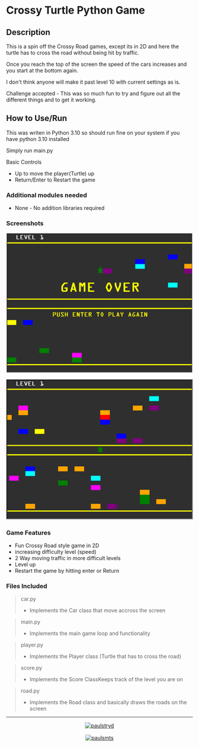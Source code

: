 # Crossy Turtle Python Game

## Description

This is a spin off the Crossy Road games, except its in 2D and here the turtle has to cross the road without being hit by traffic.

Once you reach the top of the screen the speed of the cars increases and you start at the bottom again.

I don't think anyone will make it past level 10 with current settings as is.

Challenge accepted - This was so much fun to try and figure out all the different things and to get it working.

## How to Use/Run

This was writen in Python 3.10 so should run fine on your system if you have python 3.10 installed

Simply run main.py

Basic Controls

- Up to move the player(Turtle) up
- Return/Enter to Restart the game

### Additional modules needed

- None - No addition libraries required

### Screenshots

![Screen Shot](./Screen1.png)

![Screen Shot](./Screen2.png)

### Game Features

- Fun Crossy Road style game in 2D
- increasing difficulty level (speed)
- 2 Way moving traffic in more difficult levels
- Level up
- Restart the game by hitting enter or Return

### Files Included

> car.py
>
> - Implements the Car class that move accross the screen

> main.py
>
> - Implements the main game loop and functionality

> player.py
>
> - Implements the Player class (Turtle that has to cross the road)

> score.py
>
> - Implements the Score ClassKeeps track of the level you are on

> road.py
>
> - Implements the Road class and basically draws the roads on the screen

---

<p align="center"> <a href="https://twitter.com/paulstryd" target="blank"><img src="https://img.shields.io/twitter/follow/paulstryd?logo=twitter&style=for-the-badge" alt="paulstryd" /></a> </p>

<p align="center"><a href="https://www.buymeacoffee.com/paulsmts"> <img align="center" src="https://cdn.buymeacoffee.com/buttons/v2/default-yellow.png" height="50" width="210" alt="paulsmts" /></a></p><br><br>
